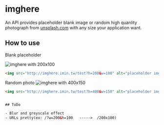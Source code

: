 imghere
==========

An API provides placeholder blank image or random high quanlity photograph from [unsplash.com](https://unsplash.com) with any size your application want.

How to use
-----------
Blank placeholder

![imghere with 200x100](http://imghere.imin.tw/key?h=200&w=100)
```html
<img src="http://imghere.imin.tw/test?h=200&w=100" alt="placeholder img">
```

Random photo
![imghere with 400x150](http://imghere.imin.tw/test?h=400&w=150)
```html
<img src="http://imghere.imin.tw/test?h=400&w=150" alt="placeholder img">


## ToDo

- Blur and greyscale effect
- URLs pretty(ex: /?w=200&h=100   ----->  /200x100)
